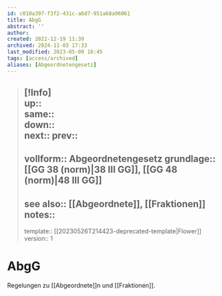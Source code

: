 ```yaml
---
id: c010a397-f3f2-431c-a6d7-951a68a96061
title: AbgG
abstract: ''
author: 
created: 2022-12-19 11:39
archived: 2024-11-03 17:33
last_modified: 2023-05-09 16:45
tags: [access/archived]
aliases: [Abgeordnetengesetz]
---
```


> [!Info]  
> up::  
> same::  
> down::  
> next::
> prev::
> ---
> vollform:: Abgeordnetengesetz
> grundlage:: [[GG 38 (norm)|38 III GG]], [[GG 48 (norm)|48 III GG]]
> ---
> see also:: [[Abgeordnete]], [[Fraktionen]]  
> notes::
> ---
> template:: [[20230526T214423-deprecated-template|Flower]]  
> version:: 1 

# AbgG

Regelungen zu [[Abgeordnete]]n und [[Fraktionen]].
